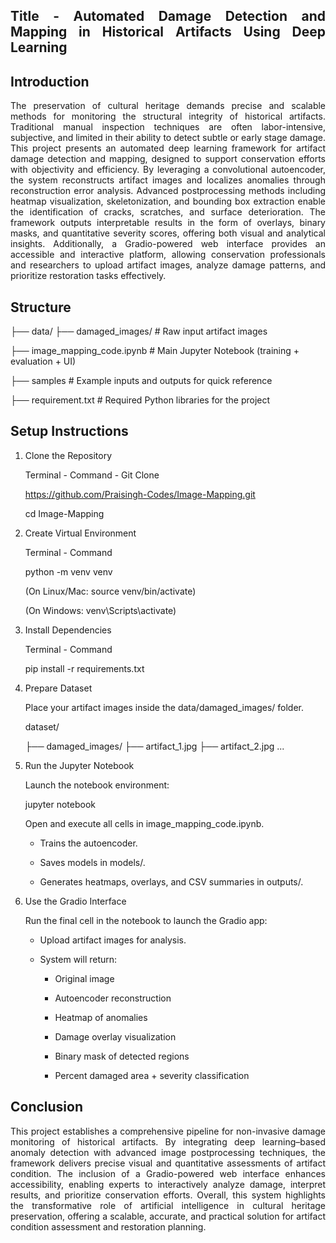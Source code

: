 
## <div align="justify"> Title - Automated Damage Detection and Mapping in Historical Artifacts Using Deep Learning </div>

##  Introduction

<div align="justify">
The preservation of cultural heritage demands precise and scalable methods for monitoring the structural integrity of historical artifacts. Traditional manual inspection techniques are often labor-intensive, subjective, and limited in their ability to detect subtle or early stage damage. This project presents an automated deep learning framework for artifact damage detection and mapping, designed to support conservation efforts with objectivity and efficiency. By leveraging a convolutional autoencoder, the system reconstructs artifact images and localizes anomalies through reconstruction error analysis. Advanced postprocessing methods including heatmap visualization, skeletonization, and bounding box extraction enable the identification of cracks, scratches, and surface deterioration. The framework outputs interpretable results in the form of overlays, binary masks, and quantitative severity scores, offering both visual and analytical insights. Additionally, a Gradio-powered web interface provides an accessible and interactive platform, allowing conservation professionals and researchers to upload artifact images, analyze damage patterns, and prioritize restoration tasks effectively.
</div>

##  Structure 

├── data/ ├── damaged_images/ # Raw input artifact images        

├── image_mapping_code.ipynb  # Main Jupyter Notebook (training + evaluation + UI)

├── samples # Example inputs and outputs for quick reference

├── requirement.txt # Required Python libraries for the project

## Setup Instructions

1. Clone the Repository

    Terminal - Command - Git Clone 

    https://github.com/Praisingh-Codes/Image-Mapping.git

    cd Image-Mapping


2. Create Virtual Environment

   Terminal - Command
   
   python -m venv venv

   (On Linux/Mac: source venv/bin/activate)
   
   (On Windows: venv\Scripts\activate)


3. Install Dependencies
   
   Terminal - Command
    
   pip install -r requirements.txt


4. Prepare Dataset

   Place your artifact images inside the data/damaged_images/ folder.

   dataset/

      ├── damaged_images/
            ├── artifact_1.jpg
            ├── artifact_2.jpg
            ...

   
5. Run the Jupyter Notebook
   
   Launch the notebook environment:
   
   jupyter notebook

   Open and execute all cells in image_mapping_code.ipynb.
   
   - Trains the autoencoder.

   - Saves models in models/.

   - Generates heatmaps, overlays, and CSV summaries in outputs/.


6. Use the Gradio Interface
   
   Run the final cell in the notebook to launch the Gradio app:
   
   - Upload artifact images for analysis.

   - System will return:

     - Original image

     - Autoencoder reconstruction

     - Heatmap of anomalies

     - Damage overlay visualization

     - Binary mask of detected regions

     - Percent damaged area + severity classification


## Conclusion

<div align="justify">
This project establishes a comprehensive pipeline for non-invasive damage monitoring of historical artifacts. By integrating deep learning–based anomaly detection with advanced image postprocessing techniques, the framework delivers precise visual and quantitative assessments of artifact condition. The inclusion of a Gradio-powered web interface enhances accessibility, enabling experts to interactively analyze damage, interpret results, and prioritize conservation efforts. Overall, this system highlights the transformative role of artificial intelligence in cultural heritage preservation, offering a scalable, accurate, and practical solution for artifact condition assessment and restoration planning.
</div>
